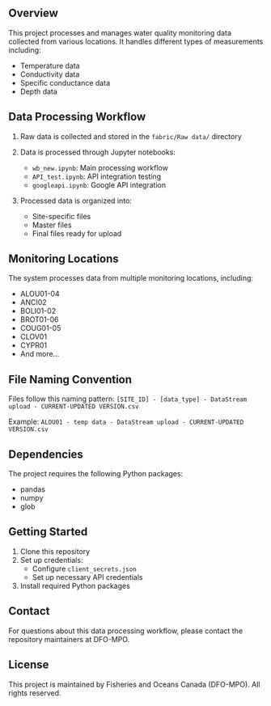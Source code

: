 
## Overview

This project processes and manages water quality monitoring data collected from various locations. It handles different types of measurements including:

- Temperature data
- Conductivity data
- Specific conductance data
- Depth data

## Data Processing Workflow

1. Raw data is collected and stored in the `fabric/Raw data/` directory
2. Data is processed through Jupyter notebooks:
   - `wb_new.ipynb`: Main processing workflow
   - `API_test.ipynb`: API integration testing
   - `googleapi.ipynb`: Google API integration

3. Processed data is organized into:
   - Site-specific files
   - Master files
   - Final files ready for upload

## Monitoring Locations

The system processes data from multiple monitoring locations, including:

- ALOU01-04
- ANCI02
- BOLI01-02
- BROT01-06
- COUG01-05
- CLOV01
- CYPR01
- And more...

## File Naming Convention

Files follow this naming pattern:
`[SITE_ID] - [data_type] - DataStream upload - CURRENT-UPDATED VERSION.csv`

Example: `ALOU01 - temp data - DataStream upload - CURRENT-UPDATED VERSION.csv`

## Dependencies

The project requires the following Python packages:
- pandas
- numpy
- glob


## Getting Started

1. Clone this repository
2. Set up credentials:
   - Configure `client_secrets.json`
   - Set up necessary API credentials
3. Install required Python packages


## Contact

For questions about this data processing workflow, please contact the repository maintainers at DFO-MPO.

## License

This project is maintained by Fisheries and Oceans Canada (DFO-MPO). All rights reserved.